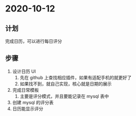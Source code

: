 # 2020-10-12

## 计划

完成日历，可以进行每日评分

## 步骤

1. 设计日历 UI
   1. 先在 github 上查找相应插件，如果有适配手机的就更好了
   2. 如果找不到，就自己实现，核心就是日期的展示
2. 完成日常模板
   1. 主要是评分模式，并且要能记录在 mysql 表中
3. 创建 mysql 的评分表
4. 日历能显示评分

